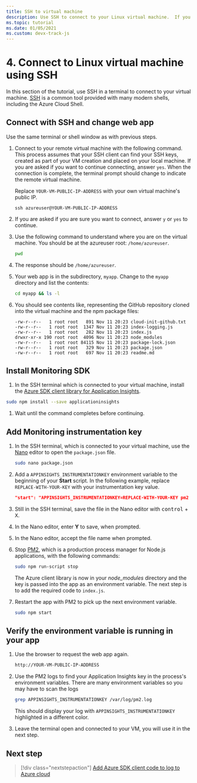 ```yaml
---
title: SSH to virtual machine
description: Use SSH to connect to your Linux virtual machine.  If you are using a modern Mac, Windows, or Linux operating system, the terminal-based client SSH should already be installed.
ms.topic: tutorial
ms.date: 01/05/2021
ms.custom: devx-track-js
---
```


# 4. Connect to Linux virtual machine using SSH

In this section of the tutorial, use SSH in a terminal to connect to your virtual machine. [SSH](https://www.ssh.com/ssh/) is a common tool provided with many modern shells, including the Azure Cloud Shell. 

## Connect with SSH and change web app

Use the same terminal or shell window as with previous steps. 

1. Connect to your remote virtual machine with the following command. This process assumes that your SSH client can find your SSH keys, created as part of your VM creation and placed on your local machine. If you are asked if you want to continue connecting, answer `yes`. When the connection is complete, the terminal prompt should change to indicate the remote virtual machine. 

    Replace `YOUR-VM-PUBLIC-IP-ADDRESS` with your own virtual machine's public IP. 

    ```console
    ssh azureuser@YOUR-VM-PUBLIC-IP-ADDRESS
    ``` 

1. If you are asked if you are sure you want to connect, answer `y` or `yes` to continue. 

1. Use the following command to understand where you are on the virtual machine. You should be at the azureuser root: `/home/azureuser`. 

    ```bash
    pwd
    ```

1. The response should be `/home/azureuser`.

1. Your web app is in the subdirectory, `myapp`. Change to the `myapp` directory and list the contents:

    ```bash
    cd myapp && ls -l
    ```

1. You should see contents like, representing the GitHub repository cloned into the virtual machine and the npm package files:
    
    ```console
    -rw-r--r--   1 root root   891 Nov 11 20:23 cloud-init-github.txt
    -rw-r--r--   1 root root  1347 Nov 11 20:23 index-logging.js
    -rw-r--r--   1 root root   282 Nov 11 20:23 index.js
    drwxr-xr-x 190 root root  4096 Nov 11 20:23 node_modules
    -rw-r--r--   1 root root 84115 Nov 11 20:23 package-lock.json
    -rw-r--r--   1 root root   329 Nov 11 20:23 package.json
    -rw-r--r--   1 root root   697 Nov 11 20:23 readme.md
    ```

## Install Monitoring SDK

1. In the SSH terminal which is connected to your virtual machine, install the [Azure SDK client library for Application Insights](https://www.npmjs.com/package/applicationinsights).

```bash
sudo npm install --save applicationinsights
```

1. Wait until the command completes before continuing. 

## Add Monitoring instrumentation key

1. In the SSH terminal, which is connected to your virtual machine, use the [Nano](https://www.nano-editor.org/dist/latest/nano.html#Editor-Basics) editor to open the `package.json` file.

    ```bash
    sudo nano package.json
    ```

1. Add a `APPINSIGHTS_INSTRUMENTATIONKEY` environment variable to the beginning of your **Start** script. In the following example, replace `REPLACE-WITH-YOUR-KEY` with your instrumentation key value.

    ```json
    "start": "APPINSIGHTS_INSTRUMENTATIONKEY=REPLACE-WITH-YOUR-KEY pm2 start index.js --watch --log /var/log/pm2.log"
    ```

1. Still in the SSH terminal, save the file in the Nano editor with <kbd>control</kbd> + <kbd>X</kbd>. 
1. In the Nano editor, enter **Y** to save, when prompted. 
1. In the Nano editor, accept the file name when prompted. 

1. Stop [PM2](https://www.npmjs.com/package/pm2), which is a production process manager for Node.js applications, with the following commands:

    ```bash
    sudo npm run-script stop 
    ```

    The Azure client library is now in your _node_modules_ directory and the key is passed into the app as an environment variable. The next step is to add the required code to `index.js`. 

1. Restart the app with PM2 to pick up the next environment variable.

    ```bash
    sudo npm start
    ```

## Verify the environment variable is running in your app

1. Use the browser to request the web app again. 

    ```bash
    http://YOUR-VM-PUBLIC-IP-ADDRESS
    ```

1. Use the PM2 logs to find your Application Insights key in the process's environment variables. There are many environment variables so you may have to scan the logs

    ```bash
    grep APPINSIGHTS_INSTRUMENTATIONKEY /var/log/pm2.log
    ```

    This should display your log with `APPINSIGHTS_INSTRUMENTATIONKEY` highlighted in a different color. 

1. Leave the terminal open and connected to your VM, you will use it in the next step.

## Next step

> [!div class="nextstepaction"]
> [Add Azure SDK client code to log to Azure cloud](azure-monitor-application-insights-nodejs-expressjs-code.md) 